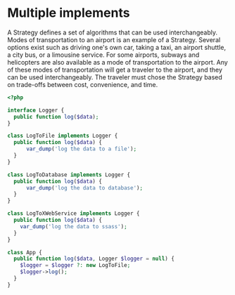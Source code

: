 # Multiple implements 

A Strategy defines a set of algorithms that can be used interchangeably. Modes of transportation to an airport is an example of a Strategy. Several options exist such as driving one's own car, taking a taxi, an airport shuttle, a city bus, or a limousine service. For some airports, subways and helicopters are also available as a mode of transportation to the airport. Any of these modes of transportation will get a traveler to the airport, and they can be used interchangeably. The traveler must chose the Strategy based on trade-offs between cost, convenience, and time.

```php
<?php

interface Logger {
  public function log($data);
}

class LogToFile implements Logger {
  public function log($data) {
      var_dump('log the data to a file');
  }
}

class LogToDatabase implements Logger {
  public function log($data) {
      var_dump('log the data to database');
  }
}

class LogToXWebService implements Logger {
  public function log($data) {
    var_dump('log the data to ssass');
  }
}

class App {
  public function log($data, Logger $logger = null) {
    $logger = $logger ?: new LogToFile;
    $logger->log();
  }
}
```